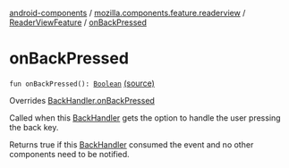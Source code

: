 [android-components](../../index.md) / [mozilla.components.feature.readerview](../index.md) / [ReaderViewFeature](index.md) / [onBackPressed](./on-back-pressed.md)

# onBackPressed

`fun onBackPressed(): `[`Boolean`](https://kotlinlang.org/api/latest/jvm/stdlib/kotlin/-boolean/index.html) [(source)](https://github.com/mozilla-mobile/android-components/blob/master/components/feature/readerview/src/main/java/mozilla/components/feature/readerview/ReaderViewFeature.kt#L111)

Overrides [BackHandler.onBackPressed](../../mozilla.components.support.base.feature/-back-handler/on-back-pressed.md)

Called when this [BackHandler](../../mozilla.components.support.base.feature/-back-handler/index.md) gets the option to handle the user pressing the back key.

Returns true if this [BackHandler](../../mozilla.components.support.base.feature/-back-handler/index.md) consumed the event and no other components need to be notified.

